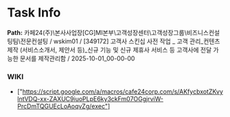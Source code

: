 # Task Info

**Path:** 카페24(주)\본사사업장\[CG]MI본부\고객성장센터\고객성장그룹\비즈니스컨설팅팀\전문컨설팅 / wskim01 / [349172] 고객사 스킨십 사전 작업 _ 고객 관리_컨텐츠 제작 (서비스소개서, 제안서 등)_신규 기능 및 신규 제휴사 서비스 등 고객사에 전달 가능한 문서를 제작관리함 / 2025-10-01_00-00-00

### WIKI
- ["https://script.google.com/a/macros/cafe24corp.com/s/AKfycbxotZKvylntVDQ-xx-ZAXUC9iuoPLpE6ky3ckFm07OGgjrviW-PrcDmTQGUEcLoAoqvZg/exec"]

